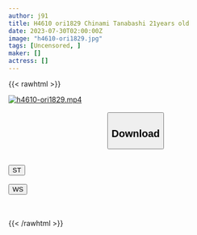 ```yaml
---
author: j91
title: H4610 ori1829 Chinami Tanabashi 21years old
date: 2023-07-30T02:00:00Z
image: "h4610-ori1829.jpg"
tags: [Uncensored, ]
maker: []
actress: []
---
```



{{< rawhtml >}}

<div class="video" data-videoid="jb09zbz1k2uzOYJ">
    <a href="javascript:;">
        <img src="https://my.j91.asia/posts/h4610-ori1829/h4610-ori1829.jpg" width="WIDTH" height="HEIGHT" alt="h4610-ori1829.mp4" loading="lazy">
    </a>
</div>

<script type="text/javascript" src="https://j91.asia/asset/on-demand-st.js"></script>

<br>
  <link rel="stylesheet" href="https://j91.asia/asset/bs5.css">
  
  <center>
  <button class="btn btn-primary" type="button" data-bs-toggle="collapse" data-bs-target=".multi-collapse" aria-expanded="false" aria-controls="multiCollapseExample1 multiCollapseExample2"><h2>Download</h2></button></center>
</p>
<div class="row">
  <div class="col">
    <div class="collapse multi-collapse" id="multiCollapseExample1">
      <div class="card card-body">
	      	      <br>
<div class="buttons">  
<a href="https://streamtape.to/v/jb09zbz1k2uzOYJ"><button class="btn-hover color-3"><i class="fa fa-download"></i> ST</button></a></div>
    </div>
  </div>
</div>
  <div class="col">
    <div class="collapse multi-collapse" id="multiCollapseExample2">
      <div class="card card-body">
	      <br>
<div class="buttons">
    <a href="https://wolfstream.tv/sdf79vnc19a4.html"><button class="btn-hover color-9"><i class="fa fa-download"></i> WS</button></a></div>
<br><br>
      </div>
    </div>
  </div>
</div>

{{< /rawhtml >}}